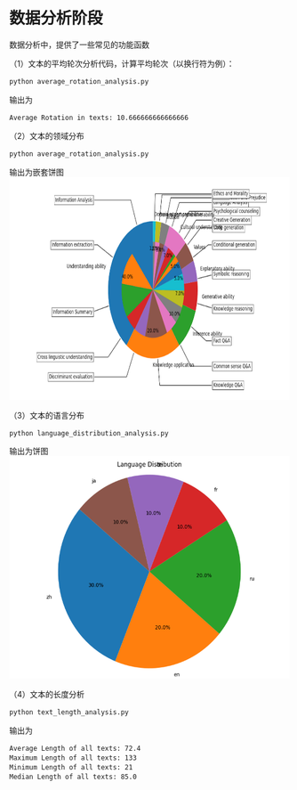 # 数据分析阶段
数据分析中，提供了一些常见的功能函数

（1）文本的平均轮次分析代码，计算平均轮次（以换行符为例）：

```bash
python average_rotation_analysis.py
```

输出为

```bash
Average Rotation in texts: 10.666666666666666
```

（2）文本的领域分布

```bash
python average_rotation_analysis.py
```

输出为嵌套饼图
<img src="./png/field_distribution.png" alt="领域分布图" width="800" height="400">

（3）文本的语言分布

```bash
python language_distribution_analysis.py
```

输出为饼图
<img src="./png/language_distribution.png" alt="语言分布图" width="600" height="400">

（4）文本的长度分析

```bash
python text_length_analysis.py
```

输出为

```bash
Average Length of all texts: 72.4
Maximum Length of all texts: 133
Minimum Length of all texts: 21
Median Length of all texts: 85.0
```
